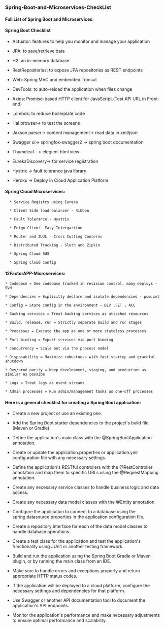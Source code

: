 ### Spring-Boot-and-Microservices-CheckList

#### Full List of Spring Boot and Microservices:

#### Spring Boot Checklist

  * Actuator: features to help you monitor and manage your application

  * JPA: to save/retrieve data

  * H2: an in-memory database

  * RestRepositories: to expose JPA repositories as REST endpoints

  * Web: Spring MVC and embedded Tomcat

  * DevTools: to auto-reload the application when files change

  * Axios: Promise-based HTTP client for JavaScript.(Test API URL in Front-end)

  * Lombok: to reduce boilerplate code

  * Hal browser-> to test the screens

  * Jaxson parser-> content management-> read data in xml/json

  * Swagger ui-> springfox-swagger2 -> spring boot documentation

  * Thymeleaf - > elegient html view
 
  * EurekaDiscovery-> for service registration

  * Hystrix -> fault tolerance java library

  * Heroku -> Deploy in Cloud Application Platform


#### Spring Cloud Microservices:

      * Service Registry using Eureka

      * Client Side load balancer - Ribbon

      * Fault Tolerance - Hystrix

      * Feign Client- Easy Intergartion 

      * Router and ZUUL - Cross Cutting Concerns

      * Distributed Tracking - Sluth and Zipkin

      * Spring Cloud BUS

      * Spring Cloud Config 

#### 12FactorAPP-Microservices:

    * Codebase = One codebase tracked in revision control, many deploys - SVN

    * Dependencies = Explicitly declare and isolate dependencies - pom.xml

    * Config = Store config in the environment - DEV ,FET , ACC

    * Backing services = Treat backing services as attached resources

    * Build, release, run = Strictly separate build and run stages

    * Processes = Execute the app as one or more stateless processes

    * Port binding = Export services via port binding

    * Concurrency = Scale out via the process model

    * Disposability = Maximize robustness with fast startup and graceful shutdown

    * Dev/prod parity = Keep development, staging, and production as similar as possibe

    * Logs = Treat logs as event streams

    * Admin processes = Run admin/management tasks as one-off processes
    
#### Here is a general checklist for creating a Spring Boot application:

 * Create a new project or use an existing one.

 * Add the Spring Boot starter dependencies to the project's build file (Maven or Gradle).

 * Define the application's main class with the @SpringBootApplication annotation.

 * Create or update the application.properties or application.yml configuration file with any necessary settings.

 * Define the application's RESTful controllers with the @RestController annotation and map them to specific URLs using the @RequestMapping annotation.

 * Create any necessary service classes to handle business logic and data access.

 * Create any necessary data model classes with the @Entity annotation.

 * Configure the application to connect to a database using the spring.datasource properties in the application configuration file.

 * Create a repository interface for each of the data model classes to handle database operations.

 * Create a test class for the application and test the application's functionality using JUnit or another testing framework.

 * Build and run the application using the Spring Boot Gradle or Maven plugin, or by running the main class from an IDE.

 * Make sure to handle errors and exceptions properly and return appropriate HTTP status codes.

 * If the application will be deployed to a cloud platform, configure the necessary settings and dependencies for that platform.

 * Use Swagger or another API documentation tool to document the application's API endpoints.

 * Monitor the application's performance and make necessary adjustments to ensure optimal performance and scalability.

